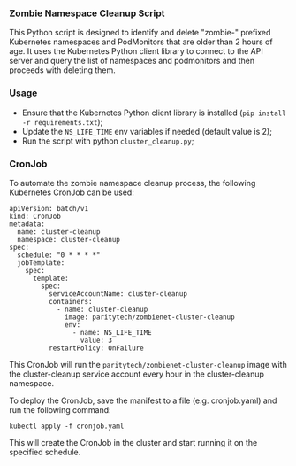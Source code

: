 ### Zombie Namespace Cleanup Script

This Python script is designed to identify and delete "zombie-" prefixed Kubernetes namespaces and PodMonitors that are older than 2 hours of age. It uses the Kubernetes Python client library to connect to the API server and query the list of namespaces and podmonitors and then proceeds with deleting them.

### Usage

- Ensure that the Kubernetes Python client library is installed (`pip install -r requirements.txt`);
- Update the `NS_LIFE_TIME` env variables if needed (default value is 2);
- Run the script with python `cluster_cleanup.py`;

### CronJob

To automate the zombie namespace cleanup process, the following Kubernetes CronJob can be used:

```
apiVersion: batch/v1
kind: CronJob
metadata:
  name: cluster-cleanup
  namespace: cluster-cleanup
spec:
  schedule: "0 * * * *"
  jobTemplate:
    spec:
      template:
        spec:
          serviceAccountName: cluster-cleanup
          containers:
            - name: cluster-cleanup
              image: paritytech/zombienet-cluster-cleanup
              env:
                - name: NS_LIFE_TIME
                  value: 3
          restartPolicy: OnFailure
```

This CronJob will run the `paritytech/zombienet-cluster-cleanup` image with the cluster-cleanup service account every hour in the cluster-cleanup namespace.

To deploy the CronJob, save the manifest to a file (e.g. cronjob.yaml) and run the following command:

```
kubectl apply -f cronjob.yaml
```

This will create the CronJob in the cluster and start running it on the specified schedule.
